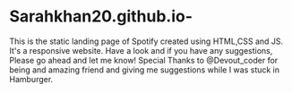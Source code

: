 # Sarahkhan20.github.io-
This is the static landing page of Spotify created using HTML,CSS and JS.
It's a responsive website.
Have a look and if you have any suggestions, Please go ahead and let me know!
Special Thanks to @Devout_coder for being and amazing friend and giving me suggestions while I was stuck in Hamburger.
